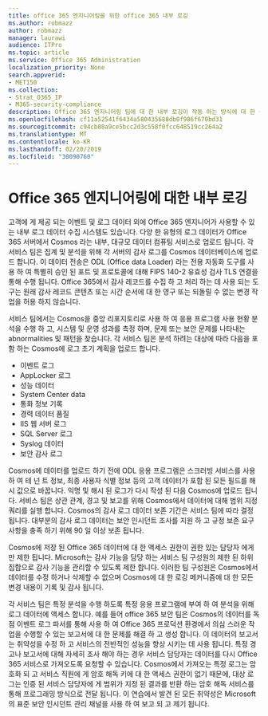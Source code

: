 ```yaml
---
title: office 365 엔지니어링을 위한 office 365 내부 로깅
ms.author: robmazz
author: robmazz
manager: laurawi
audience: ITPro
ms.topic: article
ms.service: Office 365 Administration
localization_priority: None
search.appverid:
- MET150
ms.collection:
- Strat_O365_IP
- M365-security-compliance
description: Office 365 엔지니어링 팀에 대 한 내부 로깅이 작동 하는 방식에 대 한 설명입니다.
ms.openlocfilehash: cf11a52541f6434a580435688db0f986f670bd31
ms.sourcegitcommit: c94cb88a9ce5bcc2d3c558f0fcc648519cc264a2
ms.translationtype: MT
ms.contentlocale: ko-KR
ms.lasthandoff: 02/20/2019
ms.locfileid: "30090760"
---
```

# <a name="internal-logging-for-office-365-engineering"></a>Office 365 엔지니어링에 대한 내부 로깅
고객에 게 제공 되는 이벤트 및 로그 데이터 외에 Office 365 엔지니어가 사용할 수 있는 내부 로그 데이터 수집 시스템도 있습니다. 다양 한 유형의 로그 데이터가 Office 365 서버에서 Cosmos 라는 내부, 대규모 데이터 컴퓨팅 서비스로 업로드 됩니다. 각 서비스 팀은 집계 및 분석을 위해 각 서버의 감사 로그를 Cosmos 데이터베이스에 업로드 합니다. 이 데이터 전송은 ODL (Office data Loader) 라는 전용 자동화 도구를 사용 하 여 특별히 승인 된 포트 및 프로토콜에 대해 FIPS 140-2 유효성 검사 TLS 연결을 통해 수행 됩니다. Office 365에서 감사 레코드를 수집 하 고 처리 하는 데 사용 되는 도구는 원래 감사 레코드 콘텐츠 또는 시간 순서에 대 한 영구 또는 되돌릴 수 없는 변경 작업을 허용 하지 않습니다.

서비스 팀에서는 Cosmos을 중앙 리포지토리로 사용 하 여 응용 프로그램 사용 현황 분석을 수행 하 고, 시스템 및 운영 성과를 측정 하며, 문제 또는 보안 문제를 나타내는 abnormalities 및 패턴을 찾습니다. 각 서비스 팀은 분석 하려는 대상에 따라 다음을 포함 하는 Cosmos에 로그 초기 계획을 업로드 합니다.
- 이벤트 로그
- AppLocker 로그
- 성능 데이터
- System Center data
- 통화 정보 기록
- 경력 데이터 품질
- IIS 웹 서버 로그
- SQL Server 로그
- Syslog 데이터
- 보안 감사 로그

Cosmos에 데이터를 업로드 하기 전에 ODL 응용 프로그램은 스크러빙 서비스를 사용 하 여 테 넌 트 정보, 최종 사용자 식별 정보 등의 고객 데이터가 포함 된 모든 필드를 해시 값으로 바꿉니다. 익명 및 해시 된 로그가 다시 작성 된 다음 Cosmos에 업로드 됩니다. 서비스 팀은 상관 관계, 경고 및 보고를 위해 Cosmos에서 데이터에 대해 범위 지정 쿼리를 실행 합니다. Cosmos의 감사 로그 데이터 보존 기간은 서비스 팀에 따라 결정 됩니다. 대부분의 감사 로그 데이터는 보안 인시던트 조사를 지원 하 고 규정 보존 요구 사항을 충족 하기 위해 90 일 이상 보존 됩니다.

Cosmos에 저장 된 Office 365 데이터에 대 한 액세스 권한이 권한 있는 담당자 에게만 제한 됩니다. Microsoft는 감사 기능을 담당 하는 서비스 팀 구성원의 제한 된 하위 집합으로 감사 기능을 관리할 수 있도록 제한 합니다. 이러한 팀 구성원은 Cosmos에서 데이터를 수정 하거나 삭제할 수 없으며 Cosmos에 대 한 로깅 메커니즘에 대 한 모든 변경 내용이 기록 및 감사 됩니다.

각 서비스 팀은 특정 분석을 수행 하도록 특정 응용 프로그램에 부여 하 여 분석을 위해 로그 데이터에 액세스 합니다. 예를 들어 office 365 보안 팀은 Cosmos의 데이터를 독점 이벤트 로그 파서를 통해 사용 하 여 Office 365 프로덕션 환경에서 의심 스러운 작업을 수행할 수 있는 보고서에 대 한 문제를 해결 하 고 생성 합니다. 이 데이터의 보고서는 취약성을 수정 하 고 서비스의 전반적인 성능을 향상 시키는 데 사용 됩니다. 특정 경고나 보고서에 대해 자세히 조사 해야 하는 경우 서비스 담당자는 데이터를 다시 Office 365 서비스로 가져오도록 요청할 수 있습니다. Cosmos에서 가져오는 특정 로그는 암호화 되 고 서비스 직원에 게 암호 해독 키에 대 한 액세스 권한이 없기 때문에, 대상 로그는 인증 된 서비스 담당자에 게 범위가 지정 된 결과를 반환 하는 암호 해독 서비스를 통해 프로그래밍 방식으로 전달 됩니다. 이 연습에서 발견 된 모든 취약성은 Microsoft의 표준 보안 인시던트 관리 채널을 사용 하 여 보고 되 고 제기 됩니다.
